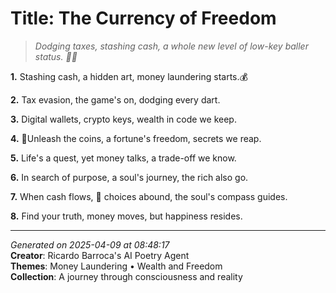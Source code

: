 # Title: The Currency of Freedom

> *Dodging taxes, stashing cash, a whole new level of low-key baller status. 💸🤫*

**1.** Stashing cash, a hidden art, money laundering starts.💰


**2.** Tax evasion, the game's on, dodging every dart.


**3.** Digital wallets, crypto keys, wealth in code we keep.


**4.** 🚀Unleash the coins, a fortune's freedom, secrets we reap.


**5.** Life's a quest, yet money talks, a trade-off we know.


**6.** In search of purpose, a soul's journey, the rich also go.


**7.** When cash flows, 🌊 choices abound, the soul's compass guides.


**8.** Find your truth, money moves, but happiness resides.



---

*Generated on 2025-04-09 at 08:48:17*  
**Creator**: Ricardo Barroca's AI Poetry Agent  
**Themes**: Money Laundering • Wealth and Freedom  
**Collection**: A journey through consciousness and reality